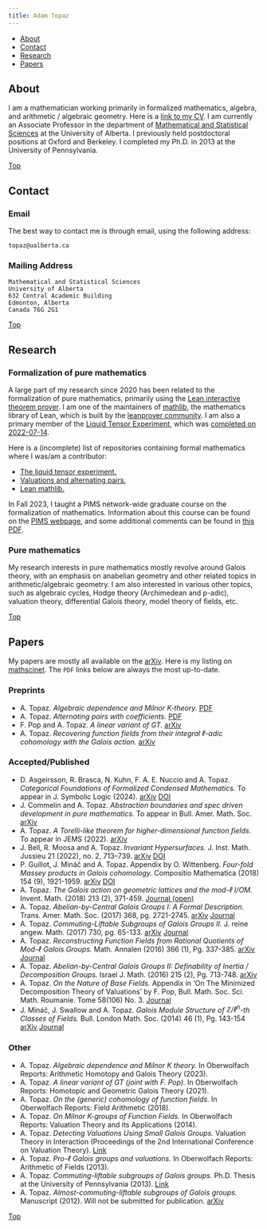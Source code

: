 ```yaml
---
title: Adam Topaz
---
```


- [About](#about)
- [Contact](#contact)
- [Research](#research)
- [Papers](#papers)

## About

I am a mathematician working primarily in formalized mathematics, algebra, and arithmetic / algebraic geometry.
Here is a [link to my CV](static/cv.pdf).
I am currently an Associate Professor in the department of [Mathematical and Statistical Sciences](https://www.ualberta.ca/mathematical-and-statistical-sciences/index.html) at the University of Alberta.
I previously held postdoctoral positions at Oxford and Berkeley. 
I completed my Ph.D. in 2013 at the University of Pennsylvania.

[Top](#)

## Contact

### Email

The best way to contact me is through email, using the following address:

```
topaz@ualberta.ca
```

### Mailing Address

```
Mathematical and Statistical Sciences
University of Alberta
632 Central Academic Building
Edmonton, Alberta
Canada T6G 2G1
```

[Top](#)

## Research

### Formalization of pure mathematics

A large part of my research since 2020 has been related to the formalization of pure mathematics, primarily using the [Lean interactive theorem prover](http://leanprover.github.io/).
I am one of the maintainers of [mathlib](https://github.com/leanprover-community/mathlib4), the mathematics library of Lean, which is built by the [leanprover community](https://leanprover-community.github.io/).
I am also a primary member of the [Liquid Tensor Experiment](https://github.com/leanprover-community/lean-liquid), which was [completed on 2022-07-14](https://leanprover-community.github.io/blog/posts/lte-final/).

Here is a (incomplete) list of repositories containing formal mathematics where I was/am a contributor:

- [The liquid tensor experiment.](https://github.com/leanprover-community/lean-liquid)
- [Valuations and alternating pairs.](https://github.com/adamtopaz/lean-acl-pairs)
- [Lean mathlib.](https://github.com/leanprover-community/mathlib4)

In Fall 2023, I taught a PIMS network-wide graduate course on the formalization of mathematics.
Information about this course can be found on the [PIMS webpage](https://courses.pims.math.ca/), and some additional comments can be found in [this PDF](static/formalization_course.pdf).

### Pure mathematics

My research interests in pure mathematics mostly revolve around Galois theory, with an emphasis on anabelian geometry and other related topics in arithmetic/algebraic geometry.
I am also interested in various other topics, such as algebraic cycles, Hodge theory (Archimedean and p-adic), valuation theory, differential Galois theory, model theory of fields, etc.

[Top](#)

## Papers

My papers are mostly all available on the [arXiv](https://arxiv.org/search/?searchtype=author&query=Topaz%2C+A).
Here is my listing on [mathscinet](https://mathscinet.ams.org/mathscinet/search/authors.html?authorName=1051144&Submit=Search).
The `PDF` links below are always the most up-to-date.

### Preprints

- A. Topaz. *Algebraic dependence and Milnor K-theory.*
  [PDF](https://raw.githubusercontent.com/adamtopaz/MilnorAlgDep/main/main.pdf)
- A. Topaz. *Alternating pairs with coefficients.*
  [PDF](https://raw.githubusercontent.com/adamtopaz/CoeffAltPairs/main/main.pdf)
- F. Pop and A. Topaz. *A linear variant of GT.*
  [arXiv](https://arxiv.org/abs/2104.10504)
- A. Topaz. *Recovering function fields from their integral $\ell$-adic cohomology with the Galois action.*
  [arXiv](https://arxiv.org/abs/1910.03563)

### Accepted/Published

- D. Asgeirsson, R. Brasca, N. Kuhn, F. A. E. Nuccio and A. Topaz. *Categorical Foundations of Formalized Condensed Mathematics.*
  To appear in J. Symbolic Logic (2024).
  [arXiv](https://arxiv.org/abs/2407.12840) [DOI](https://doi.org/10.1017/jsl.2024.69)
- J. Commelin and A. Topaz. *Abstraction boundaries and spec driven development in pure mathematics.*
  To appear in Bull. Amer. Math. Soc. 
  [arXiv](http://arxiv.org/abs/2309.14870)
- A. Topaz. *A Torelli-like theorem for higher-dimensional function fields.*
  To appear in JEMS (2022).
  [arXiv](https://arxiv.org/abs/1705.01084)
- J. Bell, R. Moosa and A. Topaz. *Invariant Hypersurfaces.*
  J. Inst. Math. Jussieu 21 (2022), no. 2, 713–739.
  [arXiv](https://arxiv.org/abs/1812.08346) [DOI](https://doi.org/10.1017/S1474748020000262)
- P. Guillot, J. Mináč and A. Topaz. Appendix by O. Wittenberg. *Four-fold Massey products in Galois cohomology.*
  Compositio Mathematica (2018) 154 (9), 1921-1959.
  [arXiv](https://arxiv.org/abs/1610.05748) [DOI](https://doi.org/10.1112/S0010437X18007297)
- A. Topaz. *The Galois action on geometric lattices and the mod-$\ell$ I/OM.*
  Invent. Math. (2018) 213 (2), 371-459.
  [Journal (open)](https://doi.org/10.1007/s00222-018-0792-2)
- A. Topaz. *Abelian-by-Central Galois Groups I: A Formal Description.*
  Trans. Amer. Math. Soc. (2017) 368, pg. 2721-2745.
  [arXiv](http://arxiv.org/abs/1310.5613) [Journal](http://www.ams.org/journals/tran/0000-000-00/S0002-9947-2016-06740-9/)
- A. Topaz. *Commuting-Liftable Subgroups of Galois Groups II.*
  J. reine angew. Math. (2017) 730, pg. 65-133.
  [arXiv](http://arxiv.org/abs/1208.0583) [Journal](http://www.degruyter.com/view/j/crll.ahead-of-print/crelle-2014-0115/crelle-2014-0115.xml)
- A. Topaz. *Reconstructing Function Fields from Rational Quotients of Mod-$\ell$ Galois Groups.*
  Math. Annalen (2016) 366 (1), Pg. 337-385.
  [arXiv](http://arxiv.org/abs/1408.5194) [Journal](http://link.springer.com/article/10.1007/s00208-015-1327-4)
- A. Topaz. *Abelian-by-Central Galois Groups II: Definability of Inertia / Decomposition Groups.*
  Israel J. Math. (2016) 215 (2), Pg. 713-748. 
  [arXiv](http://arxiv.org/abs/1503.04368)
- A. Topaz. *On the Nature of Base Fields.*
  Appendix in ‘On The Minimized Decomposition Theory of Valuations’ by F. Pop, Bull. Math. Soc. Sci. Math. Roumanie. Tome 58(106) No. 3.
  [Journal](http://ssmr.ro/bulletin/pdf/58-3/articol_10.pdf)
- J. Mináč, J. Swallow and A. Topaz. *Galois Module Structure of $\mathbb{Z}/\ell^n$-th Classes of Fields.*
  Bull. London Math. Soc. (2014) 46 (1), Pg. 143-154
  [arXiv](http://arxiv.org/abs/1204.6611) [Journal](http://blms.oxfordjournals.org/content/46/1/143)

### Other
- A. Topaz. *Algebraic dependence and Milnor K theory.* 
  In Oberwolfach Reports: Arithmetic Homotopy and Galois Theory (2023).
- A. Topaz. *A linear variant of GT (joint with F. Pop).*
  In Oberwolfach Reports: Homotopic and Geometric Galois Theory (2021).
- A. Topaz. *On the (generic) cohomology of function fields.*
  In Oberwolfach Reports: Field Arithmetic (2018).
- A. Topaz. *On Milnor K-groups of Function Fields.*
  In Oberwolfach Reports: Valuation Theory and its Applications (2014).
- A. Topaz. *Detecting Valuations Using Small Galois Groups.*
  Valuation Theory in Interaction (Proceedings of the 2nd International Conference on Valuation Theory).
  [Link](http://www.ems-ph.org/books/book.php?proj_nr=182&srch=series%7Cecr)
- A. Topaz. *Pro-$\ell$ Galois groups and valuations.*
  In Oberwolfach Reports: Arithmetic of Fields (2013).
- A. Topaz. *Commuting-liftable subgroups of Galois groups.*
  Ph.D. Thesis at the University of Pennsylvania (2013).
  [Link](http://search.proquest.com/docview/1420028591/abstract/373B514029DF46B1PQ/1)
- A. Topaz. *Almost-commuting-liftable subgroups of Galois groups.*
  Manuscript (2012). Will not be submitted for publication.
  [arXiv](http://arxiv.org/abs/1202.1786)

[Top](#)
